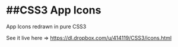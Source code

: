##CSS3 App Icons
=========

App Icons redrawn in pure CSS3


See it live here => https://dl.dropbox.com/u/414119/CSS3/icons.html
